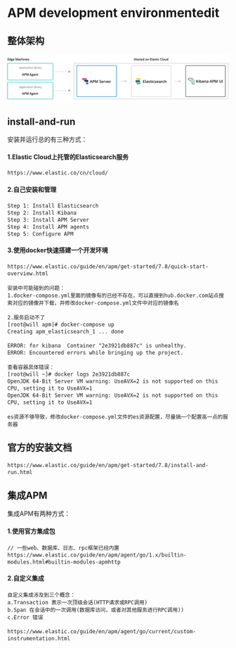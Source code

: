 # APM development environmentedit

## 整体架构
![整体架构](https://github.com/1819997197/go-grpc/blob/master/ch10/apm.png)

## install-and-run
安装并运行总的有三种方式：

#### 1.Elastic Cloud上托管的Elasticsearch服务
```
https://www.elastic.co/cn/cloud/
```
#### 2.自己安装和管理
```
Step 1: Install Elasticsearch
Step 2: Install Kibana
Step 3: Install APM Server
Step 4: Install APM agents
Step 5: Configure APM
```

#### 3.使用docker快速搭建一个开发环境
```
https://www.elastic.co/guide/en/apm/get-started/7.8/quick-start-overview.html

安装中可能碰到的问题：
1.docker-compose.yml里面的镜像有的已经不存在，可以直接到hub.docker.com站点搜索对应的镜像并下载，并修改docker-compose.yml文件中对应的镜像名

2.服务启动不了
[root@will apm]# docker-compose up
Creating apm_elasticsearch_1 ... done

ERROR: for kibana  Container "2e3921db887c" is unhealthy.
ERROR: Encountered errors while bringing up the project.

查看容器具体错误：
[root@will ~]# docker logs 2e3921db887c
OpenJDK 64-Bit Server VM warning: UseAVX=2 is not supported on this CPU, setting it to UseAVX=1
OpenJDK 64-Bit Server VM warning: UseAVX=2 is not supported on this CPU, setting it to UseAVX=1

es资源不够导致，修改docker-compose.yml文件的es资源配置，尽量搞一个配置高一点的服务器
```

## 官方的安装文档
```
https://www.elastic.co/guide/en/apm/get-started/7.8/install-and-run.html
```

## 集成APM
集成APM有两种方式：

#### 1.使用官方集成包
```
// 一些web、数据库、日志、rpc框架已经内置
https://www.elastic.co/guide/en/apm/agent/go/1.x/builtin-modules.html#builtin-modules-apmhttp
```

#### 2.自定义集成
```
自定义集成涉及到三个概念：
a.Transaction 表示一次顶级会话(HTTP请求或RPC调用)
b.Span 在会话中的一次调用(数据库访问，或者对其他服务进行RPC调用))
c.Error 错误

https://www.elastic.co/guide/en/apm/agent/go/current/custom-instrumentation.html
```